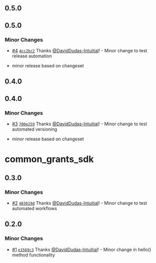 ## 0.5.0

## 0.5.0

### Minor Changes

- [#4](https://github.com/DavidDudas-Intuitial/sgp-changeset-poc/pull/4) [`4cc2bc2`](https://github.com/DavidDudas-Intuitial/sgp-changeset-poc/commit/4cc2bc20ab6d6eec65244c35857f98f536a06fd7) Thanks [@DavidDudas-Intuitial](https://github.com/DavidDudas-Intuitial)! - Minor change to test release automation

- minor release based on changeset

## 0.4.0

## 0.4.0

### Minor Changes

- [#3](https://github.com/DavidDudas-Intuitial/sgp-changeset-poc/pull/3) [`700e259`](https://github.com/DavidDudas-Intuitial/sgp-changeset-poc/commit/700e259a9f550b39cf698de97582fca93728ba72) Thanks [@DavidDudas-Intuitial](https://github.com/DavidDudas-Intuitial)! - Minor change to test automated versioning

- minor release based on changeset

# common_grants_sdk

## 0.3.0

### Minor Changes

- [#2](https://github.com/DavidDudas-Intuitial/sgp-changeset-poc/pull/2) [`403019d`](https://github.com/DavidDudas-Intuitial/sgp-changeset-poc/commit/403019d191172bdb5738196793071069209bb6de) Thanks [@DavidDudas-Intuitial](https://github.com/DavidDudas-Intuitial)! - Minor change to test automated workflows

## 0.2.0

### Minor Changes

- [#1](https://github.com/DavidDudas-Intuitial/sgp-changeset-poc/pull/1) [`e1569c3`](https://github.com/DavidDudas-Intuitial/sgp-changeset-poc/commit/e1569c3d2bc51c2b48518d8ce10136c8fb5c4f76) Thanks [@DavidDudas-Intuitial](https://github.com/DavidDudas-Intuitial)! - Minor change in hello() method functionality
